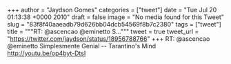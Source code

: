 
+++
author = "Jaydson Gomes"
categories = ["tweet"]
date = "Tue Jul 20 01:13:38 +0000 2010"
draft = false
image = "No media found for this Tweet"
slug = "83f8f40aaeadb79d626bb04dcb54569f8b7c2380"
tags = ["tweet"]
title = """RT: @ascencao @eminetto S..."""
tweet = true
tweet_url = "https://twitter.com/jaydson/status/18956788766"
+++
RT: @ascencao @eminetto Simplesmente Genial  -- Tarantino's Mind http://youtu.be/op4byt-DtsI
